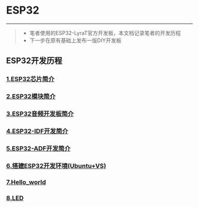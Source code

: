 # ESP32 #
---
>- 笔者使用的ESP32-LyraT官方开发板，本文档记录笔者的开发历程
>- 下一步在原有基础上发布一版DIY开发板 

## ESP32开发历程 ##

### [1.ESP32芯片简介](./1.ESP32芯片简介/ESP32芯片简介.md "") ###

### [2.ESP32模块简介](./2.ESP32模块简介/ESP32模块简介.md "") ###

### [3.ESP32音频开发板简介](./3.ESP32音频开发板简介/ESP32音频开发板简介.md "") ###

### [4.ESP32-IDF开发简介](./4.ESP32-IDF开发简介/4.ESP32-IDF开发简介.md "") ###

### [5.ESP32-ADF开发简介](./5.ESP32-ADF开发简介/ESP32-ADF开发简介.md "") ###

### [6.搭建ESP32开发环境(Ubuntu+VS)](./6.搭建ESP32开发环境(Ubuntu+VS)/搭建ESP32开发环境(Ubuntu+VS).md "") ###

### [7.Hello_world](./7.Hello_world/Hello_world.md "") ###

### [8.LED](./8.LED/LED.md "") ###



